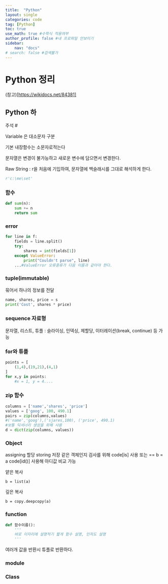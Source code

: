 ```yaml
---
title:  "Python"
layout: single
categories: code
tag: [Python]
toc: true
use_math: true #수학식 적용여부
author_profile: false #내 프로파일 안보이기
sidebar:
    nav: "docs" 
# search: false #검색불가
---
```


# Python 정리 
(참고)[https://wikidocs.net/84381]


## Python 하
주석 #

Variable 은 대소문자 구분

기본 내장함수는 소문자로적는다

문자열은 변경이 불가능하고 새로운 변수에 담으면서 변경한다.

Raw String : r을 처음에 기입하여, 문자열에 백슬래시를 그대로 해석하게 한다.
```py
r'c:\me\set'
```

### 함수
```py
def sum(n):
    sum += n
    return sum
```
### error
```py
for line in f:
    fields = line.split()
    try:
        shares = int(fields[1])
    except ValueError:
        print("Couldn't parse", line)
    ...#ValueError 오류종류가 다음 이름과 같아야 한다.
```
### tuple(immutable)
묶어서 하나의 정보를 전달
```py
name, shares, price = s
print('Cost', shares * price)
```
### sequence 자료형
문자열, 리스트, 튜플 : 
슬라이싱, 인덱싱, 제할당, 이터레이션(break, continue) 등 가능
### for와 튜플
```py
points = [
    (1,4),(19,21),(4,1)
]
for x,y in points:
    #x = 1, y = 4....
```
### zip 함수
```py
columns = ['name','shares', 'price']
values = ['goog', 100, 490.1]
pairs = zip(columns,values)
#('name','goog'),('sjares,100), ('price', 490.1)
#보통 딕셔너리 생성을 위해 사용
d = dict(zip(columns, values))
```
### Object
assigning 할당
storing 저장
같은 객체인지 검사를 위해 code[is] 사용 또는 ==
b = a
code[id()] 사용해 아디값 비교 가능

얕은 복사
```
b = list(a)
```
깊은 복사
```
b = copy.deepcopy(a)
```
### function
```py
def 함수이름():
    '''
    바로 이자리에 설명적기 짧게 함수 설명, 인자도 설명
    '''
```
여러개 값을 반환시 튜플로 반환하다.
### module

### Class






